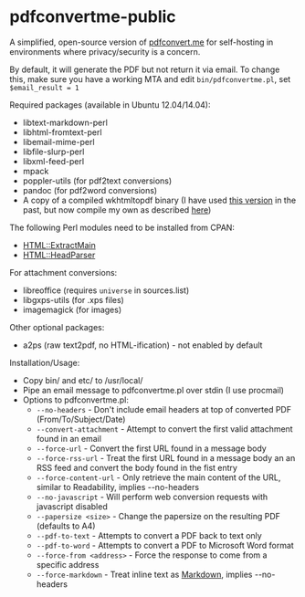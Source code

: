 pdfconvertme-public
===================

A simplified, open-source version of [pdfconvert.me](http://pdfconvert.me)
for self-hosting in environments where privacy/security is a concern.

By default, it will generate the PDF but not return it via email.
To change this, make sure you have a working MTA and edit
`bin/pdfconvertme.pl`, set `$email_result = 1`

Required packages (available in Ubuntu 12.04/14.04):
- libtext-markdown-perl
- libhtml-fromtext-perl
- libemail-mime-perl
- libfile-slurp-perl
- libxml-feed-perl
- mpack
- poppler-utils (for pdf2text conversions)
- pandoc (for pdf2word conversions)
- A copy of a compiled wkhtmltopdf binary (I have used [this version](https://code.google.com/p/wkhtmltopdf/downloads/detail?name=wkhtmltopdf-0.10.0_rc2-static-amd64.tar.bz2&can=2&q=) in the
past, but now compile my own as described
[here](https://github.com/wkhtmltopdf/wkhtmltopdf/blob/master/INSTALL.md))

The following Perl modules need to be installed from CPAN:
- [HTML::ExtractMain](http://search.cpan.org/~anirvan/HTML-ExtractMain/)
- [HTML::HeadParser](http://search.cpan.org/~gaas/HTML-Parser/)

For attachment conversions:
- libreoffice (requires `universe` in sources.list)
- libgxps-utils (for .xps files)
- imagemagick (for images)

Other optional packages:
- a2ps (raw text2pdf, no HTML-ification) - not enabled by default

Installation/Usage:
- Copy bin/ and etc/ to /usr/local/
- Pipe an email message to pdfconvertme.pl over stdin (I use procmail)
- Options to pdfconvertme.pl:
  - `--no-headers` - Don't include email headers at top of converted PDF (From/To/Subject/Date)
  - `--convert-attachment` - Attempt to convert the first valid attachment found in an email
  - `--force-url` - Convert the first URL found in a message body
  - `--force-rss-url` - Treat the first URL found in a message body an an RSS feed and convert the body found in the fist entry
  - `--force-content-url` - Only retrieve the main content of the URL, similar to Readability, implies --no-headers
  - `--no-javascript` - Will perform web conversion requests with javascript disabled
  - `--papersize <size>` - Change the papersize on the resulting PDF (defaults to A4)
  - `--pdf-to-text` - Attempts to convert a PDF back to text only
  - `--pdf-to-word` - Attempts to convert a PDF to Microsoft Word format
  - `--force-from <address>` - Force the response to come from a specific address
  - `--force-markdown` - Treat inline text as [Markdown](http://daringfireball.net/projects/markdown/syntax), implies --no-headers
